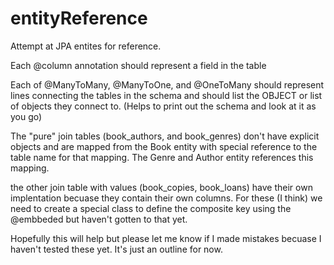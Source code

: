 # entityReference
Attempt at JPA entites for reference.

Each @column annotation should represent a field in the table

Each of @ManyToMany, @ManyToOne, and @OneToMany should represent lines connecting the tables in the schema and should list the OBJECT or list of objects they connect to. (Helps to print out the schema and look at it as you go)

The "pure" join tables (book_authors, and book_genres) don't have explicit objects and are mapped from the Book entity with special reference to the table name for that mapping. The Genre and Author entity references this mapping.

the other join table with values (book_copies, book_loans) have their own implentation becuase they contain their own columns. For these (I think) we need to create a special class to define the composite key using the @embbeded but haven't gotten to that yet.

Hopefully this will help but please let me know if I made mistakes becuase I haven't tested these yet. It's just an outline for now.
